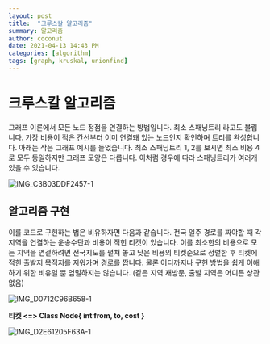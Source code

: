 ```yaml
---
layout: post
title:  "크루스칼 알고리즘"
summary: 알고리즘
author: coconut
date: 2021-04-13 14:43 PM
categories: [algorithm]
tags: [graph, kruskal, unionfind]
---
```


# 크루스칼 알고리즘

그래프 이론에서 모든 노드 정점을 연결하는 방법입니다. 최소 스패닝트리 라고도 불립니다. 가장 비용이 적은 간선부터 이미 연결돼 있는 노드인지 확인하며 트리를 완성합니다. 아래는 작은 그래프 예시를 들었습니다. 최소 스패닝트리 1, 2를 보시면 최소 비용 4로 모두 동일하지만 그래프 모양은 다릅니다. 이처럼 경우에 따라 스패닝트리가 여러개 있을 수 있습니다.

![IMG_C3B03DDF2457-1](/Users/junui/Desktop/크루스칼/1.png)

## 알고리즘 구현

이를 코드로 구현하는 법은 비유하자면 다음과 같습니다. 전국 일주 경로를 짜야할 때 각 지역을 연결하는 운송수단과 비용이 적힌 티켓이 있습니다. 이를 최소한의 비용으로 모든 지역을 연결하려면 전국지도를 펼쳐 놓고 낮은 비용의 티켓순으로 정렬한 후 티켓에 적힌 출발지 목적지를 지워가며 경로를 짭니다. 물론 어디까지나 구현 방법을 쉽게 이해하기 위한 비유일 뿐 엄밀하지는 않습니다. (같은 지역 재방문, 출발 지역은 어디든 상관없음)

![IMG_D0712C96B658-1](/Users/junui/Desktop/크루스칼/2.png)



**티켓 <=> Class Node{ int from, to, cost }**

![IMG_D2E61205F63A-1](/Users/junui/Desktop/크루스칼/3.png)